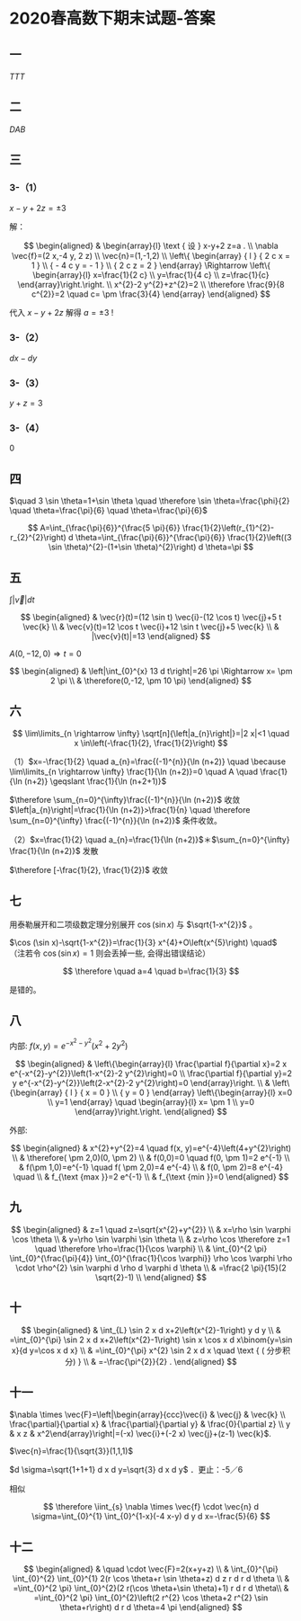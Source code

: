 # 2020春高数下期末试题-答案

## 一

$T T T$

## 二

$D A B$

## 三

### 3-（1）

$x-y+2 z= \pm 3$

解：

$$
\begin{aligned}
& \begin{array}{l}
\text { 设 } x-y+2 z=a . \\
\nabla \vec{f}=(2 x,-4 y, 2 z) \\
\vec{n}=(1,-1,2) \\
\left\{
\begin{array} { l }
{ 2 c x = 1 } \\
{ - 4 c y = - 1 } \\
{ 2 c z = 2 }
\end{array} \Rightarrow \left\{
\begin{array}{l}
x=\frac{1}{2 c} \\
y=\frac{1}{4 c} \\
z=\frac{1}{c}
\end{array}\right.\right. \\
x^{2}-2 y^{2}+z^{2}=2 \\
\therefore \frac{9}{8 c^{2}}=2 \quad c= \pm \frac{3}{4}
\end{array}
\end{aligned}
$$

代入 $x-y+2 z$ 解得 $a= \pm 3$ !

### 3-（2）

$d x-d y$

### 3-（3）

$y+z=3$

### 3-（4）

0

## 四

$\quad 3 \sin \theta=1+\sin \theta \quad \therefore \sin \theta=\frac{\phi}{2} \quad \theta=\frac{\pi}{6} \quad \theta=\frac{\pi}{6}$

$$
A=\int_{\frac{\pi}{6}}^{\frac{5 \pi}{6}} \frac{1}{2}\left(r_{1}^{2}-r_{2}^{2}\right) d \theta=\int_{\frac{\pi}{6}}^{\frac{\pi}{6}} \frac{1}{2}\left((3 \sin \theta)^{2}-(1+\sin \theta)^{2}\right) d \theta=\pi
$$

## 五

$\int|\vec{v}| d t$

$$
\begin{aligned}
& \vec{r}(t)=(12 \sin t) \vec{i}-(12 \cos t) \vec{j}+5 t \vec{k} \\
& \vec{v}(t)=12 \cos t \vec{i}+12 \sin t \vec{j}+5 \vec{k} \\
& |\vec{v}(t)|=13
\end{aligned}
$$

$A(0,-12,0) \Rightarrow t=0$

$$
\begin{aligned}
& \left|\int_{0}^{x} 13 d t\right|=26 \pi \Rightarrow x= \pm 2 \pi \\
& \therefore(0,-12, \pm 10 \pi)
\end{aligned}
$$

## 六

$$
\lim\limits_{n \rightarrow \infty} \sqrt[n]{\left|a_{n}\right|}=|2 x|<1 \quad x \in\left(-\frac{1}{2}, \frac{1}{2}\right)
$$

（1）$x=-\frac{1}{2} \quad a_{n}=\frac{(-1)^{n}}{\ln (n+2)} \quad \because \lim\limits_{n \rightarrow \infty} \frac{1}{\ln (n+2)}=0 \quad A \quad \frac{1}{\ln (n+2)} \geqslant \frac{1}{\ln (n+2+1)}$

$\therefore \sum_{n=0}^{\infty}\frac{(-1)^{n}}{\ln (n+2)}$ 收敛 $\left|a_{n}\right|=\frac{1}{\ln (n+2)}>\frac{1}{n} \quad \therefore \sum_{n=0}^{\infty} \frac{(-1)^{n}}{\ln (n+2)}$ 条件收敛。

（2）$x=\frac{1}{2} \quad a_{n}=\frac{1}{\ln (n+2)}$＊$\sum_{n=0}^{\infty} \frac{1}{\ln (n+2)}$ 发散

$\therefore [-\frac{1}{2}, \frac{1}{2})$ 收敛

## 七

用泰勒展开和二项级数定理分别展开 $\cos (\sin x)$ 与 $\sqrt{1-x^{2}}$ 。

$\cos (\sin x)-\sqrt{1-x^{2}}=\frac{1}{3} x^{4}+O\left(x^{5}\right) \quad$（注若令 $\cos (\sin x)=1$ 则会丢掉一些, 会得出错误结论）

$$
\therefore \quad a=4 \quad b=\frac{1}{3}
$$

是错的。

## 八

内部: $f(x, y)=e^{-x^{2}-y^{2}}\left(x^{2}+2 y^{2}\right)$

$$
\begin{aligned}
& \left\{\begin{array}{l}
\frac{\partial f}{\partial x}=2 x e^{-x^{2}-y^{2}}\left(1-x^{2}-2 y^{2}\right)=0 \\
\frac{\partial f}{\partial y}=2 y e^{-x^{2}-y^{2}}\left(2-x^{2}-2 y^{2}\right)=0
\end{array}\right. \\
& \left\{\begin{array} { l }
{ x = 0 } \\
{ y = 0 }
\end{array} \left\{\begin{array}{l}
x=0 \\
y=1
\end{array} \quad \begin{array}{l}
x= \pm 1 \\
y=0
\end{array}\right.\right.
\end{aligned}
$$

外部:

$$
\begin{aligned}
& x^{2}+y^{2}=4 \quad f(x, y)=e^{-4}\left(4+y^{2}\right) \\
& \therefore( \pm 2,0)(0, \pm 2) \\
& f(0,0)=0 \quad f(0, \pm 1)=2 e^{-1} \\
& f(\pm 1,0)=e^{-1} \quad f( \pm 2,0)=4 e^{-4} \\
& f(0, \pm 2)=8 e^{-4} \quad  \\
& f_{\text {max }}=2 e^{-1} \\
& f_{\text {min }}=0
\end{aligned}
$$

## 九

$$
\begin{aligned}
& z=1 \quad z=\sqrt{x^{2}+y^{2}} \\
& x=\rho \sin \varphi \cos \theta \\
& y=\rho \sin \varphi \sin \theta \\
& z=\rho \cos  \therefore z=1 \quad \therefore \rho=\frac{1}{\cos \varphi} \\
& \int_{0}^{2 \pi} \int_{0}^{\frac{\pi}{4}} \int_{0}^{\frac{1}{\cos \varphi}} \rho \cos \varphi \rho \cdot \rho^{2} \sin \varphi d \rho d \varphi d \theta \\
& =\frac{2 \pi}{15}(2 \sqrt{2}-1) \\
\end{aligned}
$$

## 十

$$
\begin{aligned}
& \int_{L} \sin 2 x d x+2\left(x^{2}-1\right) y d y \\
& =\int_{0}^{\pi} \sin 2 x d x+2\left(x^{2}-1\right) \sin x \cos x d x\binom{y=\sin x}{d y=\cos x d x} \\
& =\int_{0}^{\pi} x^{2} \sin 2 x d x \quad \text { ( 分步积分) } \\
& =-\frac{\pi^{2}}{2} .
\end{aligned}
$$

## 十一

$\nabla \times \vec{F}=\left|\begin{array}{ccc}\vec{i} & \vec{j} & \vec{k} \\ \frac{\partial}{\partial x} & \frac{\partial}{\partial y} & \frac{0}{\partial z} \\ y & x z & x^2\end{array}\right|=(-x) \vec{i}+(-2 x) \vec{j}+(z-1) \vec{k}$.

$\vec{n}=\frac{1}{\sqrt{3}}(1,1,1)$

$d \sigma=\sqrt{1+1+1} d x d y=\sqrt{3} d x d y$ ．更止：-5／6

相似

$$
\therefore \iint_{s} \nabla \times \vec{f} \cdot \vec{n} d \sigma=\int_{0}^{1} \int_{0}^{1-x}(-4 x-y) d y d x=-\frac{5}{6}
$$

## 十二

$$
\begin{aligned}
& \quad \cdot \vec{F}=2(x+y+z) \\
& \int_{0}^{\pi} \int_{0}^{2} \int_{0}^{1} 2(r \cos \theta+r \sin \theta+z) d z r d r d \theta \\
& =\int_{0}^{2 \pi} \int_{0}^{2}(2 r(\cos \theta+\sin \theta)+1) r d r d \theta\\
& =\int_{0}^{2 \pi} \int_{0}^{2}\left(2 r^{2} \cos \theta+2 r^{2} \sin \theta+r\right) d r d \theta=4 \pi
\end{aligned}
$$
